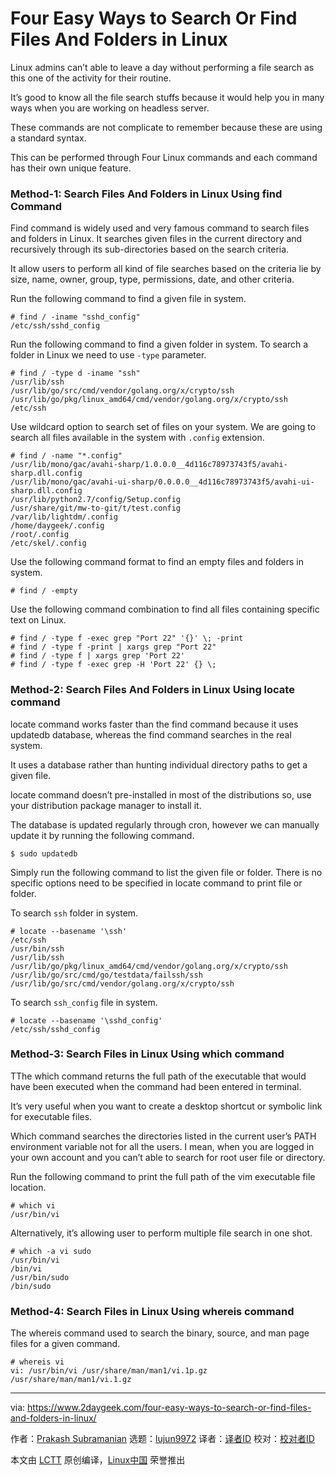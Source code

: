 [#]: collector: (lujun9972)
[#]: translator: ( )
[#]: reviewer: ( )
[#]: publisher: ( )
[#]: url: ( )
[#]: subject: (Four Easy Ways to Search Or Find Files And Folders in Linux)
[#]: via: (https://www.2daygeek.com/four-easy-ways-to-search-or-find-files-and-folders-in-linux/)
[#]: author: (Prakash Subramanian https://www.2daygeek.com/author/prakash/)

Four Easy Ways to Search Or Find Files And Folders in Linux
======

Linux admins can’t able to leave a day without performing a file search as this one of the activity for their routine.

It’s good to know all the file search stuffs because it would help you in many ways when you are working on headless server.

These commands are not complicate to remember because these are using a standard syntax.

This can be performed through Four Linux commands and each command has their own unique feature.

### Method-1: Search Files And Folders in Linux Using find Command

Find command is widely used and very famous command to search files and folders in Linux. It searches given files in the current directory and recursively through its sub-directories based on the search criteria.

It allow users to perform all kind of file searches based on the criteria lie by size, name, owner, group, type, permissions, date, and other criteria.

Run the following command to find a given file in system.

```
# find / -iname "sshd_config"
/etc/ssh/sshd_config
```

Run the following command to find a given folder in system. To search a folder in Linux we need to use `-type` parameter.

```
# find / -type d -iname "ssh"
/usr/lib/ssh
/usr/lib/go/src/cmd/vendor/golang.org/x/crypto/ssh
/usr/lib/go/pkg/linux_amd64/cmd/vendor/golang.org/x/crypto/ssh
/etc/ssh
```

Use wildcard option to search set of files on your system. We are going to search all files available in the system with `.config` extension.

```
# find / -name "*.config"
/usr/lib/mono/gac/avahi-sharp/1.0.0.0__4d116c78973743f5/avahi-sharp.dll.config
/usr/lib/mono/gac/avahi-ui-sharp/0.0.0.0__4d116c78973743f5/avahi-ui-sharp.dll.config
/usr/lib/python2.7/config/Setup.config
/usr/share/git/mw-to-git/t/test.config
/var/lib/lightdm/.config
/home/daygeek/.config
/root/.config
/etc/skel/.config
```

Use the following command format to find an empty files and folders in system.

```
# find / -empty
```

Use the following command combination to find all files containing specific text on Linux.

```
# find / -type f -exec grep "Port 22" '{}' \; -print
# find / -type f -print | xargs grep "Port 22"
# find / -type f | xargs grep 'Port 22'
# find / -type f -exec grep -H 'Port 22' {} \;
```

### Method-2: Search Files And Folders in Linux Using locate command

locate command works faster than the find command because it uses updatedb database, whereas the find command searches in the real system.

It uses a database rather than hunting individual directory paths to get a given file.

locate command doesn’t pre-installed in most of the distributions so, use your distribution package manager to install it.

The database is updated regularly through cron, however we can manually update it by running the following command.

```
$ sudo updatedb
```

Simply run the following command to list the given file or folder. There is no specific options need to be specified in locate command to print file or folder.

To search `ssh` folder in system.

```
# locate --basename '\ssh'
/etc/ssh
/usr/bin/ssh
/usr/lib/ssh
/usr/lib/go/pkg/linux_amd64/cmd/vendor/golang.org/x/crypto/ssh
/usr/lib/go/src/cmd/go/testdata/failssh/ssh
/usr/lib/go/src/cmd/vendor/golang.org/x/crypto/ssh
```

To search `ssh_config` file in system.

```
# locate --basename '\sshd_config'
/etc/ssh/sshd_config
```

### Method-3: Search Files in Linux Using which command

TThe which command returns the full path of the executable that would have been executed when the command had been entered in terminal.

It’s very useful when you want to create a desktop shortcut or symbolic link for executable files.

Which command searches the directories listed in the current user’s PATH environment variable not for all the users. I mean, when you are logged in your own account and you can’t able to search for root user file or directory.

Run the following command to print the full path of the vim executable file location.

```
# which vi
/usr/bin/vi
```

Alternatively, it’s allowing user to perform multiple file search in one shot.

```
# which -a vi sudo
/usr/bin/vi
/bin/vi
/usr/bin/sudo
/bin/sudo
```

### Method-4: Search Files in Linux Using whereis command

The whereis command used to search the binary, source, and man page files for a given command.

```
# whereis vi
vi: /usr/bin/vi /usr/share/man/man1/vi.1p.gz /usr/share/man/man1/vi.1.gz
```
--------------------------------------------------------------------------------

via: https://www.2daygeek.com/four-easy-ways-to-search-or-find-files-and-folders-in-linux/

作者：[Prakash Subramanian][a]
选题：[lujun9972][b]
译者：[译者ID](https://github.com/译者ID)
校对：[校对者ID](https://github.com/校对者ID)

本文由 [LCTT](https://github.com/LCTT/TranslateProject) 原创编译，[Linux中国](https://linux.cn/) 荣誉推出

[a]: https://www.2daygeek.com/author/prakash/
[b]: https://github.com/lujun9972
